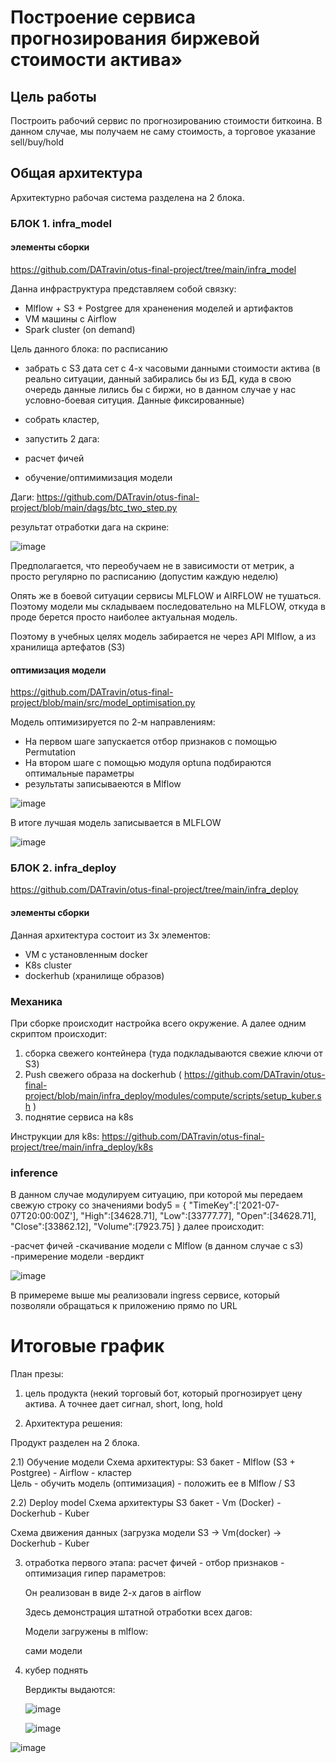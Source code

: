 
# Построение сервиса прогнозирования биржевой стоимости актива»

## Цель работы

Построить рабочий сервис по прогнозированию стоимости биткоина. 
В данном случае, мы получаем не саму стоимость, а торговое указание sell/buy/hold

## Общая архитектура

Архитектурно рабочая система разделена на 2 блока.

### БЛОК 1. infra_model 

#### элементы сборки

https://github.com/DATravin/otus-final-project/tree/main/infra_model 

Данна инфраструктура представляем собой связку:

- Mlflow + S3 + Postgree для храненения моделей и артифактов
- VM машины с Airflow
- Spark cluster (on demand)

Цель данного блока: по расписанию

- забрать с S3 дата сет с 4-х часовыми данными стоимости актива (в реально ситуации, данный забирались бы из БД, куда в свою очередь данные лились бы с биржи, но в данном случае у нас условно-боевая ситуция. Данные фиксированные)

- собрать кластер,
- запустить 2 дага:
- расчет фичей
- обучение/оптимимизация модели
  
Даги: https://github.com/DATravin/otus-final-project/blob/main/dags/btc_two_step.py 

результат отработки дага на скрине:

![image](https://github.com/user-attachments/assets/1f261026-e7a4-4e46-8d10-7f9b4e95bc17)

Предполагается, что переобучаем не в зависимости от метрик, а просто регулярно по расписанию (допустим каждую неделю)

Опять же в боевой ситуации сервисы MLFLOW и AIRFLOW не тушаться. Поэтому модели мы складываем последовательно на MLFLOW, откуда в проде берется просто наиболее актуальная модель.

Поэтому в учебных целях модель забирается не через API Mlflow, а из хранилища артефатов (S3)

#### оптимизация модели

https://github.com/DATravin/otus-final-project/blob/main/src/model_optimisation.py 

Модель оптимизируется по 2-м направлениям:

- На первом шаге запускается отбор признаков с помощью Permutation
- На втором шаге с помощью модуля optuna подбираются оптимальные параметры
- результаты записываеются в Mlflow 

 ![image](https://github.com/user-attachments/assets/c4f2b4ed-0221-4492-8030-15c560c35e16)

В итоге лучшая модель записывается в MLFLOW

 ![image](https://github.com/user-attachments/assets/50a5f961-770d-4375-a33b-dfc2ce6dcfd6)

### БЛОК 2. infra_deploy

https://github.com/DATravin/otus-final-project/tree/main/infra_deploy 

#### элементы сборки

Данная архитектура состоит из 3х элементов:

- VM с установленным docker
- K8s cluster
- dockerhub (хранилище образов)

### Механика

При сборке происходит настройка всего окружение.
А далее одним скриптом происходит:
1) сборка свежего контейнера (туда подкладываются свежие ключи от S3)
2) Push свежего образа на dockerhub ( https://github.com/DATravin/otus-final-project/blob/main/infra_deploy/modules/compute/scripts/setup_kuber.sh )
3) поднятие сервиса на k8s

Инструкции для k8s: https://github.com/DATravin/otus-final-project/tree/main/infra_deploy/k8s

### inference

В данном случае модулируем ситуацию, при которой мы передаем свежую строку со значениями 
body5 = {
        "TimeKey":['2021-07-07T20:00:00Z'],
        "High":[34628.71],
        "Low":[33777.77],
        "Open":[34628.71],
        "Close":[33862.12],
        "Volume":[7923.75]
        }
далее происходит:

-расчет фичей
-скачивание модели c Mlflow (в данном случае с s3)
-примерение модели
-вердикт

![image](https://github.com/user-attachments/assets/0d21dbe8-bfb3-4002-8194-1df523366cb5)

В примереме выше мы реализовали ingress сервисе, который позволяли обращаться к приложению прямо по URL




# Итоговые график




План презы:

1) цель продукта (некий торговый бот, который прогнозирует цену актива. А точнее дает сигнал, short, long, hold

2) Архитектура решения:

Продукт разделен на 2 блока. 

2.1) Обучение модели 
Схема архитектуры: S3 бакет - Mlflow (S3 + Postgree)  - Airflow - кластер   
Цель - обучить модель (оптимизация) - положить ее в Mlflow / S3

2.2) Deploy model
Схема архитектуры S3 бакет - Vm (Docker) - Dockerhub - Kuber 

Схема движения данных (загрузка модели S3 -> Vm(docker) -> Dockerhub - Kuber 

3) отработка первого этапа: расчет фичей - отбор признаков - оптимизация гипер параметров:

   Он реализован в виде 2-х дагов в airflow

   Здесь демонстрация штатной отработки всех дагов:

  


   Модели загружены в mlflow:

  


   сами модели

  


4) кубер поднять

   Вердикты выдаются:



   ![image](https://github.com/user-attachments/assets/640803bd-49d4-494e-9ddf-f79347cfe03b)


   ![image](https://github.com/user-attachments/assets/e8dd770f-f75f-4d0b-82c2-3ced4fc30d3d)



![image](https://github.com/user-attachments/assets/50866f11-a55e-40fd-bc16-29fd6fbf0ee0)


